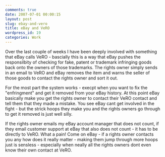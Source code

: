 ```yaml
---
comments: true
date: 2007-07-01 00:00:15
layout: post
slug: ebay-and-vero
title: eBay and VeRO
wordpress_id: 19
categories: Work
---
```


Over the last couple of weeks I have been deeply involved with something that eBay calls VeRO - bascially this is a way that eBay pushes the responsilbity of checking for fake, patent or trademark infringing goods back onto the owners of those trademarks. The rights owner simply sends in an email to VeRO and eBay removes the item and warns the seller of those goods to contact the rights owner and sort it out.

For the most part the system works - execpt when you want to fix the "enfringment" and get it removed from your eBay history. At this point eBay basically make you get the rights owner to contact their VeRO contact and tell them that they made a mistake. You see eBay cant get involved in the fight - but the strick hoops they make you and the rights owners go through to get it removed is just well silly.

If the rights owner emails my eBay account manager that does not count, if they email customer support at eBay that also does not count - it has to be directly to VeRO. What a pain! Come on eBay - if a rights owner contacts you any how does it really matter - making them jump through more hoops just is sensless - especially when neally all the rights owners dont even know their own contact at VeRO.
